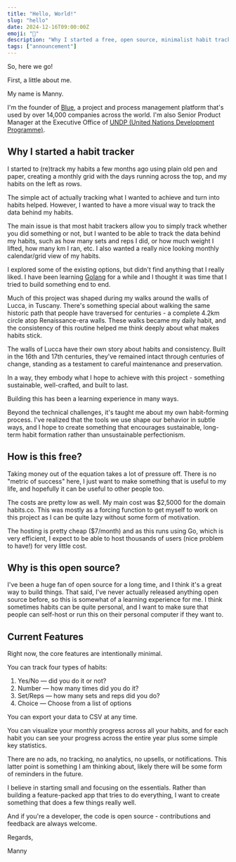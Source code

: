 ```yaml
---
title: "Hello, World!"
slug: "hello"
date: 2024-12-16T09:00:00Z
emoji: "👋"
description: "Why I started a free, open source, minimalist habit tracker."
tags: ["announcement"]
---
```



So, here we go! 

First, a little about me. 

My name is Manny. 

I'm the founder of [Blue](https://blue.cc), a project and process management platform that's used by over 14,000 companies across the world. I'm also Senior Product Manager at the Executive Office of [UNDP (United Nations Development Programme)](https://undp.org).  

## Why I started a habit tracker
I started to (re)track my habits a few months ago using plain old pen and paper, creating a monthly grid with the days running across the top, and my habits on the left as rows.

The simple act of actually tracking what I wanted to achieve and turn into habits helped. However, I wanted to have a more visual way to track the data behind my habits.

The main issue is that most habit trackers allow you to simply track whether you did something or not, but I wanted to be able to track the data behind my habits, such as how many sets and reps I did, or how much weight I lifted, how many km I ran, etc.  I also wanted a really nice looking monthly calendar/grid view of my habits.

I explored some of the existing options, but didn't find anything that I really liked. I have been learning [Golang](https://go.dev) for a while and I thought it was time that I tried to build something end to end. 

Much of this project was shaped during my walks around the walls of Lucca, in Tuscany. There's something special about walking the same historic path that people have traversed for centuries - a complete 4.2km circle atop Renaissance-era walls. These walks became my daily habit, and the consistency of this routine helped me think deeply about what makes habits stick.

The walls of Lucca have their own story about habits and consistency. Built in the 16th and 17th centuries, they've remained intact through centuries of change, standing as a testament to careful maintenance and preservation. 

In a way, they embody what I hope to achieve with this project - something sustainable, well-crafted, and built to last.

Building this has been a learning experience in many ways. 

Beyond the technical challenges, it's taught me about my own habit-forming process. I've realized that the tools we use shape our behavior in subtle ways, and I hope to create something that encourages sustainable, long-term habit formation rather than unsustainable perfectionism.


## How is this free?


Taking money out of the equation takes a lot of pressure off. There is no "metric of success" here, I just want to make something that is useful to my life, and hopefully it can be useful to other people too. 

The costs are pretty low as well. My main cost was $2,5000 for the domain habits.co. This was mostly as a forcing function to get myself to work on this project as I can be quite lazy without some form of motivation. 

The hosting is pretty cheap ($7/month) and as this runs using Go, which is very efficient, I expect to be able to host thousands of users (nice problem to have!) for very little cost. 


## Why is this open source?

I've been a huge fan of open source for a long time, and I think it's a great way to build things. That said, I've never actually released anything open source before, so this is somewhat of a learning experience for me. I think sometimes habits can be quite personal, and I want to make sure that people can self-host or run this on their personal computer if they want to. 


## Current Features

Right now, the core features are intentionally minimal.

You can track four types of habits:

1. Yes/No — did you do it or not?
2. Number — how many times did you do it?
3. Set/Reps — how many sets and reps did you do?
4. Choice — Choose from a list of options

You can export your data to CSV at any time.

You can visualize your monthly progress across all your habits, and for each habit you can see your progress across the entire year plus some simple key statistics. 

There are no ads, no tracking, no analytics, no upsells, or notifications. This latter point is something I am thinking about, likely there will be some form of reminders in the future. 

I believe in starting small and focusing on the essentials. Rather than building a feature-packed app that tries to do everything, I want to create something that does a few things really well.

And if you're a developer, the code is open source - contributions and feedback are always welcome.

Regards,

Manny
